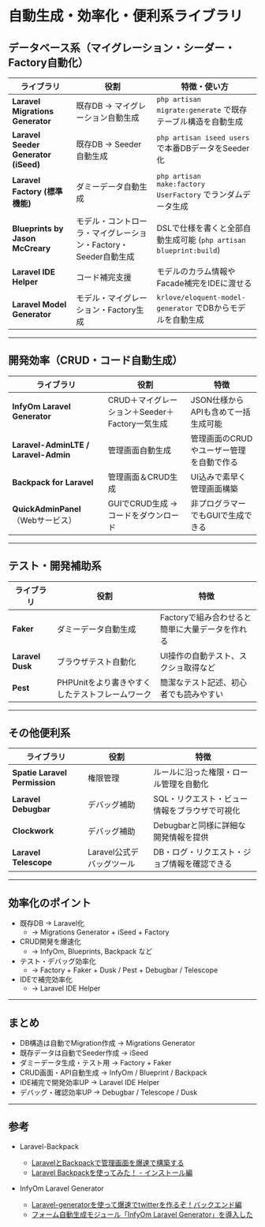 # 自動生成・効率化・便利系ライブラリ

## データベース系（マイグレーション・シーダー・Factory自動化）
| ライブラリ                                | 役割                                     | 特徴・使い方                                             |
| ------------------------------------ | -------------------------------------- | -------------------------------------------------- |
| **Laravel Migrations Generator**     | 既存DB → マイグレーション自動生成                    | `php artisan migrate:generate` で既存テーブル構造を自動生成      |
| **Laravel Seeder Generator (iSeed)** | 既存DB → Seeder自動生成                      | `php artisan iseed users` で本番DBデータをSeeder化         |
| **Laravel Factory (標準機能)**           | ダミーデータ自動生成                             | `php artisan make:factory UserFactory` でランダムデータ生成  |
| **Blueprints by Jason McCreary**     | モデル・コントローラ・マイグレーション・Factory・Seeder自動生成 | DSLで仕様を書くと全部自動生成可能 (`php artisan blueprint:build`) |
| **Laravel IDE Helper**               | コード補完支援                                | モデルのカラム情報やFacade補完をIDEに渡せる                         |
| **Laravel Model Generator**          | モデル・マイグレーション・Factory生成                 | `krlove/eloquent-model-generator` でDBからモデルを自動生成    |


---

##  開発効率（CRUD・コード自動生成）
| ライブラリ                                | 役割                               | 特徴                     |
| ------------------------------------ | -------------------------------- | ---------------------- |
| **InfyOm Laravel Generator**         | CRUD＋マイグレーション＋Seeder＋Factory一気生成 | JSON仕様からAPIも含めて一括生成可能  |
| **Laravel-AdminLTE / Laravel-Admin** | 管理画面自動生成                         | 管理画面のCRUDやユーザー管理を自動で作る |
| **Backpack for Laravel**             | 管理画面＆CRUD生成                      | UI込みで素早く管理画面構築         |
| **QuickAdminPanel**（Webサービス）         | GUIでCRUD生成 → コードをダウンロード          | 非プログラマーでもGUIで生成できる     |


---

## テスト・開発補助系
| ライブラリ            | 役割                          | 特徴                          |
| ---------------- | --------------------------- | --------------------------- |
| **Faker**        | ダミーデータ自動生成                  | Factoryで組み合わせると簡単に大量データを作れる |
| **Laravel Dusk** | ブラウザテスト自動化                  | UI操作の自動テスト、スクショ取得など         |
| **Pest**         | PHPUnitをより書きやすくしたテストフレームワーク | 簡潔なテスト記述、初心者でも読みやすい         |


---


## その他便利系
| ライブラリ                         | 役割               | 特徴                       |
| ----------------------------- | ---------------- | ------------------------ |
| **Spatie Laravel Permission** | 権限管理             | ルールに沿った権限・ロール管理を自動化      |
| **Laravel Debugbar**          | デバッグ補助           | SQL・リクエスト・ビュー情報をブラウザで可視化 |
| **Clockwork**                 | デバッグ補助           | Debugbarと同様に詳細な開発情報を提供   |
| **Laravel Telescope**         | Laravel公式デバッグツール | DB・ログ・リクエスト・ジョブ情報を確認できる  |


---


## 効率化のポイント
- 既存DB → Laravel化
  - → Migrations Generator + iSeed + Factory
- CRUD開発を爆速化
  - → InfyOm, Blueprints, Backpack など
- テスト・デバッグ効率化
  - → Factory + Faker + Dusk / Pest + Debugbar / Telescope
- IDEで補完効率化
  - → Laravel IDE Helper

---

## まとめ
- DB構造は自動でMigration作成 → Migrations Generator
- 既存データは自動でSeeder作成 → iSeed
- ダミーデータ生成・テスト用 → Factory + Faker
- CRUD画面・API自動生成 → InfyOm / Blueprint / Backpack
- IDE補完で開発効率UP → Laravel IDE Helper
- デバッグ・確認効率UP → Debugbar / Telescope / Dusk

---

## 参考
- Laravel-Backpack
  -  [LaravelとBackpackで管理画面を爆速で構築する](https://marble-heroes.com/blog/kd779xf_3_q)
  -  [Laravel Backpackを使ってみた！ - インストール編](https://tech.arms-soft.co.jp/entry/2023/09/13/090000)

- InfyOm Laravel Generator
  - [Laravel-generatorを使って爆速でtwitterを作るぞ！バックエンド編](https://zenn.dev/okdyy75/articles/c254f6f48f92f9)
  - [フォーム自動生成モジュール「InfyOm Laravel Generator」を導入した](https://www.danroo.com/web/post-541/)

